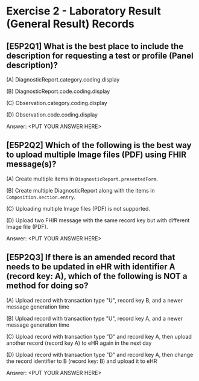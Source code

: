 # Exercise 2 - Laboratory Result (General Result) Records

## [E5P2Q1] What is the best place to include the description for requesting a test or profile (Panel description)?

(A) DiagnosticReport.category.coding.display

(B) DiagnosticReport.code.coding.display

(C) Observation.category.coding.display

(D) Observation.code.coding.display


Answer: &lt;PUT YOUR ANSWER HERE&gt;

## [E5P2Q2] Which of the following is the best way to upload multiple Image files (PDF) using FHIR message(s)?

(A) Create multiple items in `DiagnosticReport.presentedForm`.

(B) Create multiple DiagnosticReport along with the items in `Composition.section.entry`.

(C) Uploading multiple Image files (PDF) is not supported.

(D) Upload two FHIR message with the same record key but with different Image file (PDF).

Answer: &lt;PUT YOUR ANSWER HERE&gt;

## [E5P2Q3] If there is an amended record that needs to be updated in eHR with identifier A (record key: A), which of the following is NOT a method for doing so?

(A) Upload record with transaction type "U", record key B, and a newer message generation time

(B) Upload record with transaction type "U", record key A, and a newer message generation time

(C) Upload record with transaction type "D" and record key A, then upload another record (record key A) to eHR again in the next day

(D) Upload record with transaction type "D" and record key A, then change the record identifier to B (record key: B) and upload it to eHR 

Answer: &lt;PUT YOUR ANSWER HERE&gt;
